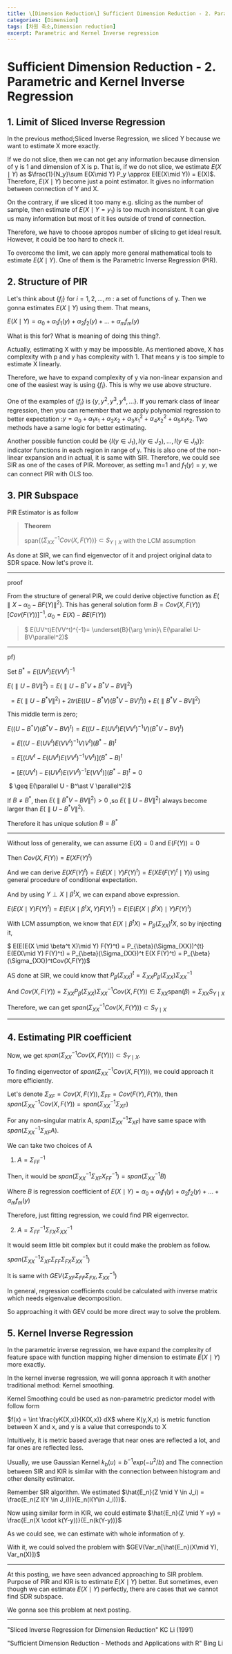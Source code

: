 ```yaml
---
title: \[Dimension Reduction\] Sufficient Dimension Reduction - 2. Parametric and Kernel Inverse Regression
categories: [Dimension]
tags: [차원 축소,Dimension reduction]
excerpt: Parametric and Kernel Inverse regression
---
```


#  Sufficient Dimension Reduction - 2. Parametric and Kernel Inverse Regression

## 1. Limit of Sliced Inverse Regression

 In the previous method;Sliced Inverse Regression, we sliced Y because we want to estimate X more exactly. 

 If we do not slice, then we can not get any information because dimension of y is 1 and dimension of X is p. That is, if we do not slice, we estimate $E(X \mid Y)$ as $\frac{1}{N_y}\sum E(X\mid Y) P_y \approx E(E(X\mid Y)) = E(X)$. Therefore, $E(X \mid Y)$ become just a point estimator. It gives no information between connection of Y and X. 

On the contrary, if we sliced it too many e.g. slicing as the number of sample, then estimate of $E(X \mid Y = y_1)$ is too much inconsistent. It can give us many information but most of it lies outside of trend of connection.

 Therefore, we have to choose apropos number of slicing to get ideal result. However, it could be too hard to check it. 

 To overcome the limit, we can apply more general mathematical tools to estimate $E(X \mid Y)$. One of them is the Parametric Inverse Regression (PIR). 



## 2. Structure of PIR

Let's think about $\{f_i\}$ for $i=1,2,...,m$ : a set of functions of y. Then we gonna estimates $E(X\mid Y)$ using them. That means,

$E(X \mid Y) = \alpha_0 + \alpha_1 f_1(y)+ \alpha_2 f_2(y)+ ... + \alpha_m f_m(y)$ 

 What is this for? What is meaning of doing this thing?. 

Actually, estimating X with y may be impossible. As mentioned above, X has complexity with p and y has complexity with 1. That means y is too simple to estimate X linearly. 

Therefore, we have to expand complexity of y via non-linear expansion and one of the easiest way is using $\{f_i\}$. This is why we use above structure.

 One of the examples of $\{f_i\}$ is $\{y,y^2,y^3,y^4,...\}$. If you remark class of linear regression, then you can remember that we apply polynomial regression to better expectation :$y = \alpha_0 + \alpha_1 x_1 +\alpha_2 x_2 +  \alpha_3 x_1^2 + \alpha_4 x_2^2 + \alpha_5 x_1x_2$. Two methods have a same logic for better estimating.

 Another possible function could be $\{I(y \in J_1),I(y \in J_2),...,I(y \in J_h) \}$: indicator functions in each region in range of y. This is also one of the non-linear expansion and in actual, it is same with SIR. Therefore, we could see SIR as one of the cases of PIR. Moreover, as setting m=1 and $f_1(y)=y$, we can connect PIR with OLS too.



## 3. PIR Subspace

PIR Estimator is as follow

> **Theorem**
>
> span$\{(\Sigma_{XX}^{-1} Cov(X,F(Y))\} \subset S_{Y \mid X}$ with the LCM assumption

As done at SIR, we can find eigenvector of it and project original data to SDR space. Now let's prove it. 

***

proof

 From the structure of general PIR, we could derive objective function as $E(\parallel X - \alpha_0 - B F(Y) \parallel^2)$. This has general solution form $B = Cov(X,F(Y))[Cov(F(Y))]^{-1} , \alpha_0 = E(X) -BE(F(Y))$

> $ E(UV^t)E(VV^t)^{-1}= \underset{B}{\arg \min}\ E(\parallel U-BV\parallel^2)$

***

pf) 

Set $B^\ast = E(UV^t)E(VV^t)^{-1}$

 $E(\parallel U-BV\parallel^2) = E(\parallel U- B^\ast V + B^\ast V -BV \parallel^2)$

​                                $= E(\parallel U-B^\ast V \parallel^2) + 2tr(E((U-B^\ast V)(B^\ast V - BV)^t)) + E(\parallel B^\ast V - B V\parallel^2)$

 This middle term is zero; 

$E((U-B^\ast V)(B^\ast V - BV)^t) = E((U-E(UV^t)E(VV^t)^{-1}V)(B^\ast V - BV)^t)$

​                                $= E[(U-E(UV^t)E(VV^t)^{-1}V)V^t](B^\ast- B)^t$

​                                $= E[(UV^t-E(UV^t)E(VV^t)^{-1}VV^t)](B^\ast- B)^t$

​                                $= [E(UV^t)-E(UV^t)E(VV^t)^{-1}E(VV^t)](B^\ast- B)^t =0$

​                                $ \geq E(\parallel U - B^\ast V \parallel^2)$

If $B \neq B^\ast$, then $E(\parallel B^\ast V - BV \parallel^2) > 0$ ,so $E(\parallel U - BV \parallel^2)$ always become larger than $E(\parallel U-B^\ast V \parallel^2)$.

Therefore it has unique solution $B = B^\ast$

***

Without loss of generality, we can assume $E(X) = 0$ and $E(F(Y)) = 0$ 

Then $Cov (X,F(Y)) = E(X F(Y)^t)$ 

And we can derive $E(XF(Y)^t) = E(E(X \mid Y) F(Y)^t) = E(XE(F(Y)^t\mid Y))$ using general procedure of conditional expectation.

 And by using $Y \perp X \mid \beta^t X$, we can expand above expression.

$E(E(X \mid Y) F(Y)^t) = E(E(X \mid \beta^t X , Y) F(Y)^t) = E(E(E(X \mid \beta^t X)\mid Y) F(Y)^t)$

With LCM assumption, we know that $E(X\mid \beta^t X) = P_\beta (\Sigma_{XX})^tX$, so by injecting it,

$ E(E(E(X \mid \beta^t X)\mid Y) F(Y)^t) = P_{\beta}(\Sigma_{XX})^{t} E(E(X\mid Y) F(Y)^t) = P_{\beta}(\Sigma_{XX})^t E(X F(Y)^t) = P_{\beta}(\Sigma_{XX})^tCov(X,F(Y))$

AS done at SIR, we could know that $P_\beta(\Sigma_{XX})^t = \Sigma_{XX} P_{\beta}(\Sigma_{XX}) \Sigma_{XX}^{-1}$

And $Cov(X,F(Y)) = \Sigma_{XX} P_{\beta}(\Sigma_{XX})\Sigma_{XX}^{-1} Cov(X,F(Y)) \in \Sigma_{XX}$span$(\beta) = \Sigma_{XX}S_{Y \mid X}$

Therefore, we can get $span(\Sigma_{XX}^{-1} Cov(X,F(Y))) \subset S_{Y \mid X}$

***



## 4. Estimating PIR coefficient

Now, we get $span(\Sigma_{XX}^{-1} Cov(X,F(Y))) \subset S_{Y \mid X}$.

To finding eigenvector of $span(\Sigma_{XX}^{-1} Cov(X,F(Y)))$, we could approach it more efficiently. 

Let's denote $\Sigma_{XF} = Cov(X,F(Y)), \Sigma_{FF} = Cov(F(Y),F(Y))$, then $span(\Sigma_{XX}^{-1}Cov(X,F(Y)) = span(\Sigma_{XX}^{-1}\Sigma_{XF})$



For any non-singular matrix A, $span(\Sigma_{XX}^{-1}\Sigma_{XF})$ have same space with $span(\Sigma_{XX}^{-1}\Sigma_{XF} A)$.

We can take two choices of A



1) $A = \Sigma_{FF}^{-1}$

Then, it would be $span(\Sigma_{XX}^{-1}\Sigma_{XF}X_{FF}^{-1}) = span(\Sigma_{XX}^{-1} B)$ 

Where $B$ is regression coefficient of $E(X \mid Y) = \alpha_0 + \alpha_1 f_1(y)+ \alpha_2 f_2(y)+ ... + \alpha_m f_m(y)$

Therefore, just fitting regression, we could find PIR eigenvector.



2) $A = \Sigma_{FF}^{-1}\Sigma_{FX} \Sigma_{XX}^{-1}$

It would seem little bit complex but it could make the problem as follow.

$span(\Sigma_{XX}^{-1}\Sigma_{XF} \Sigma_{FF}\Sigma_{FX} \Sigma_{XX}^{-1}$)

It is same with $GEV(\Sigma_{XF} \Sigma_{FF} \Sigma_{FX},\Sigma_{XX}^{-1})$

In general, regression coefficients could be calculated with inverse matrix which needs eigenvalue decomposition. 

So approaching it with GEV could be more direct way to solve the problem.


## 5. Kernel Inverse Regression

 In the parametric inverse regression, we have expand the complexity of feature space with function mapping higher dimension to estimate $E(X\mid Y)$ more exactly. 

 In the kernel inverse regression, we will gonna approach it with another traditional method: Kernel smoothing.  



 Kernel Smoothing could be used as non-parametric predictor model with follow form

 $f(x) = \int \frac{yK(X,x)}{K(X,x)} dX$ where K(y,X,x) is metric function between X and x, and y is a value that corresponds to X

Intuitively, it is metric based average that near ones are reflected a lot, and far ones are reflected less.

Usually, we use Gaussian Kernel $k_b(u) = b^{-1} exp(-u^2/b)$ and  The connection between SIR and KIR is similar with the connection between histogram and other density estimator. 



Remember SIR algorithm. We estimated $\hat{E_n}(Z \mid Y \in J_i) = \frac{E_n(Z I(Y \in J_i))}{E_n(I(Y\in J_i))}$. 

Now using similar form in KIR, we could estimate $\hat{E_n}(Z \mid Y =y) = \frac{E_n(X \cdot k(Y-y))}{E_n(k(Y-y))}$ 

As we could see, we can estimate with whole information of y. 



With it, we could solved the problem with $GEV(Var_n[\hat{E_n}(X\mid Y), Var_n(X)])$

***

At this posting, we have seen advanced approaching to SIR problem. Purpose of PIR and KIR is to estimate $E(X \mid Y)$ better. But sometimes, even though we can estimate $E(X\mid Y)$ perfectly, there are cases that we cannot find SDR subspace. 

 We gonna see this problem at next posting.



***

 "Sliced Inverse Regression for Dimension Reduction" KC Li (1991) 

"Sufficient Dimension Reduction - Methods and Applications with R" Bing Li
